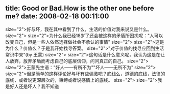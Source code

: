 title: Good or Bad.How is the other one before me?
date: 2008-02-18 00:11:00
---

 size="2">好与坏，我在其中看到了什么，生活的价值对我来说又是什么。  size="2">   size="2">为什么我已经18岁了还会被这样的矛盾所困扰呢："人可以改变自己，但是一些人依然选择做社会不承认的事情"  size="2">   size="2">这是为什么？价值么？于是我开始找寻答案。    size="2">"对于价值的找寻应回到生活常识中来"(by 王蒙)  size="2">   size="2">这句话是什么意义呢，我认为这是在让人放弃，放弃矛盾而考虑自己的底层信仰，问问真正的自己。  size="2">   size="2">王蒙先生语："好人――有所不为""坏人――无所不为"  size="2">   size="2">但是简单的这样评论好与坏有些偏激吧？底线么，道德的底线，法律的底线，或者说更深层次的，束缚或者说感情上的底线。  size="2">   size="2">我是好人还是坏人？我不知道

